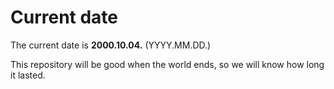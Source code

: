 # Current date

The current date is **2000.10.04.** (YYYY.MM.DD.)

This repository will be good when the world ends, so we will know how long it lasted.